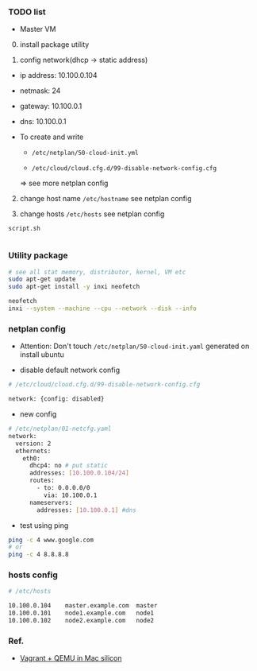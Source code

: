 ### TODO list

- Master VM

0. install package utility

1. config network(dhcp -> static address)

  - ip address: 10.100.0.104

  - netmask: 24

  - gateway: 10.100.0.1

  - dns: 10.100.0.1

  - To create and write

    -  `/etc/netplan/50-cloud-init.yml`

    - `/etc/cloud/cloud.cfg.d/99-disable-network-config.cfg`

    => see more netplan config
  
2. change host name `/etc/hostname` see netplan config

3. change hosts `/etc/hosts` see netplan config



`script.sh`
```bash
```

### Utility package

```bash
# see all stat memory, distributor, kernel, VM etc
sudo apt-get update
sudo apt-get install -y inxi neofetch

neofetch
inxi --system --machine --cpu --network --disk --info
```


### netplan config

- Attention: Don't touch `/etc/netplan/50-cloud-init.yaml` generated on install ubuntu

- disable default network config

```bash
# /etc/cloud/cloud.cfg.d/99-disable-network-config.cfg

network: {config: disabled}
```

- new config

```bash
# /etc/netplan/01-netcfg.yaml
network:
  version: 2
  ethernets:
    eth0:
      dhcp4: no # put static
      addresses: [10.100.0.104/24]
      routes:
        - to: 0.0.0.0/0
          via: 10.100.0.1
      nameservers:
        addresses: [10.100.0.1] #dns
```

- test using ping

```bash
ping -c 4 www.google.com
# or
ping -c 4 8.8.8.8 

```

### hosts config

```bash
# /etc/hosts

10.100.0.104    master.example.com  master
10.100.0.101    node1.example.com   node1
10.100.0.102    node2.example.com   node2

```

### Ref.

- [Vagrant + QEMU in Mac silicon](https://joachim8675309.medium.com/vagrant-with-macbook-mx-arm64-0f590fd7e48a)